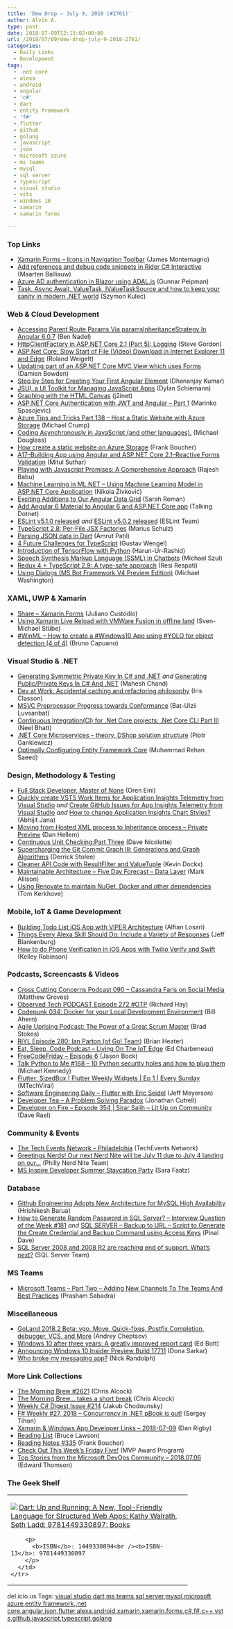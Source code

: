 ```yaml
---
title: 'Dew Drop – July 9, 2018 (#2761)'
author: Alvin A.
type: post
date: 2018-07-09T12:13:02+00:00
url: /2018/07/09/dew-drop-july-9-2018-2761/
categories:
  - Daily Links
  - Development
tags:
  - .net core
  - alexa
  - android
  - angular
  - 'c#'
  - dart
  - entity framework
  - 'f#'
  - flutter
  - github
  - golang
  - javascript
  - json
  - microsoft azure
  - ms teams
  - mysql
  - sql server
  - typescript
  - visual studio
  - vsts
  - windows 10
  - xamarin
  - xamarin forms

---
```

### <a name="top"></a>Top Links

  * <a href="https://montemagno.com/xamarin-forms-icons-in-navigation-toolbar/" target="_blank">Xamarin.Forms &#8211; Icons in Navigation Toolbar</a> (James Montemagno)
  * <a href="https://blog.jetbrains.com/dotnet/2018/07/06/add-references-debug-code-snippets-rider-c-interactive/" target="_blank">Add references and debug code snippets in Rider C# Interactive</a> (Maarten Balliauw)
  * <a href="https://gunnarpeipman.com/aspnet/blazor-azure-ad-adal/" target="_blank">Azure AD authentication in Blazor using ADAL.js</a> (Gunnar Peipman)
  * <a href="https://blog.scooletz.com/2018/05/14/task-async-await-valuetask-ivaluetasksource-and-how-to-keep-your-sanity-in-modern-net-world/" target="_blank">Task, Async Await, ValueTask, IValueTaskSource and how to keep your sanity in modern .NET world</a> (Szymon Kulec)



### <a name="web"></a>Web & Cloud Development

  * <a href="https://www.bennadel.com/blog/3469-accessing-parent-route-params-via-paramsinheritancestrategy-in-angular-6-0-7.htm" target="_blank">Accessing Parent Route Params Via paramsInheritanceStrategy In Angular 6.0.7</a> (Ben Nadel)
  * <a href="https://www.stevejgordon.co.uk/httpclientfactory-asp-net-core-logging" target="_blank">HttpClientFactory in ASP.NET Core 2.1 (Part 5): Logging</a> (Steve Gordon)
  * <a href="https://weblogs.asp.net:443/rweigelt/asp-net-core-slow-start-of-file-video-download-in-internet-explorer-11-and-edge?WT.mc_id=DX_MVP4025064" target="_blank">ASP.Net Core: Slow Start of File (Video) Download in Internet Explorer 11 and Edge</a> (Roland Weigelt)
  * <a href="https://damienbod.com/2018/07/08/updating-part-of-an-asp-net-core-mvc-view-which-uses-forms/" target="_blank">Updating part of an ASP.NET Core MVC View which uses Forms</a> (Damien Bowden)
  * <a href="https://debugmode.net/2018/07/06/step-by-step-for-creating-your-first-angular-element/" target="_blank">Step by Step for Creating Your First Angular Element</a> (Dhananjay Kumar)
  * <a href="http://www.infoq.com/news/2018/07/jsui-manage-js-apps?utm_campaign=infoq_content&utm_source=infoq&utm_medium=feed&utm_term=global" target="_blank">JSUI, a UI Toolkit for Managing JavaScript Apps</a> (Dylan Schiemann)
  * <a href="https://j2inet.blog/2018/07/09/graphing-with-the-html-canvas/" target="_blank">Graphing with the HTML Canvas</a> (j2inet)
  * <a href="https://code-maze.com/authentication-aspnetcore-jwt-1/" target="_blank">ASP.NET Core Authentication with JWT and Angular – Part 1</a> (Marinko Spasojevic)
  * <a href="https://www.michaelcrump.net/azure-tips-and-tricks138/" target="_blank">Azure Tips and Tricks Part 138 &#8211; Host a Static Website with Azure Storage</a> (Michael Crump)
  * <a href="https://codeburst.io/coding-asynchronously-in-javascript-and-other-languages-22eec579981c?source=rss----61061eb0c96b---4" target="_blank">Coding Asynchronously in JavaScript (and other languages).</a> (Michael Douglass)
  * <a href="http://www.frankysnotes.com/2018/07/how-create-static-website-on-azure.html" target="_blank">How create a static website on Azure Storage</a> (Frank Boucher)
  * <a href="http://mscodingblog.blogspot.com/2018/07/a17building-app-using-angular-and.html" target="_blank">A17–Building App using Angular and ASP.NET Core 2.1–Reactive Forms Validation</a> (Mitul Suthar)
  * <a href="https://codeburst.io/playing-with-javascript-promises-a-comprehensive-approach-25ab752c78c3?source=rss----61061eb0c96b---4" target="_blank">Playing with Javascript Promises: A Comprehensive Approach</a> (Rajesh Babu)
  * <a href="https://rubikscode.net/2018/07/09/machine-learning-in-ml-net-using-machine-learning-model-in-asp-net-mvc-application/" target="_blank">Machine Learning in ML.NET – Using Machine Learning Model in ASP.NET Core Application</a> (Nikola Živković)
  * <a href="https://www.infragistics.com/community/blogs/b/infragistics/posts/exciting-additions-to-our-angular-data-grid" target="_blank">Exciting Additions to Our Angular Data Grid</a> (Sarah Roman)
  * <a href="http://www.talkingdotnet.com/add-angular-6-material-angular-6-asp-net-core-app/" target="_blank">Add Angular 6 Material to Angular 6 and ASP.NET Core app</a> (Talking Dotnet)
  * <a href="https://eslint.org/blog/2018/07/eslint-v5.1.0-released" target="_blank">ESLint v5.1.0 released</a> _and_ <a href="https://eslint.org/blog/2018/07/eslint-v5.0.2-released" target="_blank">ESLint v5.0.2 released</a> (ESLint Team)
  * <a href="http://feedproxy.google.com/~r/mariusschulz/~3/SLTUT7W2hBs/typescript-2-8-per-file-jsx-factories" target="_blank">TypeScript 2.8: Per-File JSX Factories</a> (Marius Schulz)
  * <a href="https://codeburst.io/parsing-json-data-in-dart-ce6438c48a61?source=rss----61061eb0c96b---4" target="_blank">Parsing JSON data in Dart</a> (Amrut Patil)
  * <a href="https://hackernoon.com/4-future-challenges-for-typescript-e3ae90563d7e?source=rss----3a8144eabfe3---4" target="_blank">4 Future Challenges for TypeScript</a> (Gustav Wengel)
  * <a href="https://hackernoon.com/introduction-of-tensorflow-with-python-f4a9624f2ab2?source=rss----3a8144eabfe3---4" target="_blank">Introduction of TensorFlow with Python</a> (Harun-Ur-Rashid)
  * <a href="https://codepunk.io/speech-synthesis-markup-language-ssml-in-chatbots/" target="_blank">Speech Synthesis Markup Language (SSML) in Chatbots</a> (Michael Szul)
  * <a href="https://dev.to/resir014/redux-4--typescript-29-a-type-safe-approach-2lf4" target="_blank">Redux 4 + TypeScript 2.9: A type-safe approach</a> (Resi Respati)
  * <a href="http://aihelpwebsite.com/Blog/EntryId/1032/Using-Dialogs-MS-Bot-Framework-V4-Preview-Edition" target="_blank">Using Dialogs (MS Bot Framework V4 Preview Edition)</a> (Michael Washington)



### <a name="silverlight"></a>XAML, UWP & Xamarin

  * <a href="https://julianocustodio.com/2018/07/08/share-xamarin-forms/" target="_blank">Share – Xamarin.Forms</a> (Juliano Custódio)
  * <a href="http://smstuebe.de/2018/07/06/xamarin-live-reload-vmware/" target="_blank">Using Xamarin Live Reload with VMWare Fusion in offline land</a> (Sven-Michael Stübe)
  * <a href="http://feedproxy.google.com/~r/elbruno/~3/YVstCWCgCco/" target="_blank">#WinML – How to create a #Windows10 App using #YOLO for object detection (4 of 4)</a> (Bruno Capuano)



### <a name="dotnet"></a>Visual Studio & .NET

  * <a href="https://www.c-sharpcorner.com/article/generating-symmetric-private-key-in-c-sharp-and-net/" target="_blank">Generating Symmetric Private Key In C# and .NET</a> _and_ <a href="https://www.c-sharpcorner.com/article/generating-publicprivate-keys-in-c-sharp-and-net/" target="_blank">Generating Public/Private Keys In C# And .NET</a> (Mahesh Chand)
  * <a href="http://irisclasson.com/2018/07/06/dev-at-work-accidental-caching-and-refactoring-philosophy/" target="_blank">Dev at Work: Accidental caching and refactoring philosophy</a> (Iris Classon)
  * <a href="https://blogs.msdn.microsoft.com/vcblog/2018/07/06/msvc-preprocessor-progress-towards-conformance/" target="_blank">MSVC Preprocessor Progress towards Conformance</a> (Bat-Ulzii Luvsanbat)
  * <a href="https://neelbhatt.com/2018/07/07/continuous-integrationci-for-net-core-projects-net-core-cli-part-iii/" target="_blank">Continuous Integration(CI) for .Net Core projects: .Net Core CLI Part III</a> (Neel Bhatt)
  * <a href="http://piotrgankiewicz.com/2018/07/09/net-core-microservices-theory-dshop-solution-structure/" target="_blank">.NET Core Microservices – theory, DShop solution structure</a> (Piotr Gankiewicz)
  * <a href="https://rehansaeed.com/optimally-configuring-entity-framework-core/" target="_blank">Optimally Configuring Entity Framework Core</a> (Muhammad Rehan Saeed)



### <a name="design"></a>Design, Methodology & Testing

  * <a href="http://feedproxy.google.com/~r/AyendeRahien/~3/rhx0-3xQexE/full-stack-developer-master-of-none" target="_blank">Full Stack Developer, Master of None</a> (Oren Eini)
  * <a href="https://dailydotnettips.com/create-work-items-for-application-insights-from-visual-studio/" target="_blank">Quickly create VSTS Work Items for Application Insights Telemetry from Visual Studio</a> _and_ <a href="https://dailydotnettips.com/create-github-issues-for-app-insights-telemetry-from-visual-studio/" target="_blank">Create GitHub Issues for App Insights Telemetry from Visual Studio</a> _and_ <a href="https://dailydotnettips.com/change-application-insights-chart-styles/" target="_blank">How to change Application Insights Chart Styles?</a> (Abhijit Jana)
  * <a href="https://blogs.msdn.microsoft.com/devops/2018/07/06/moving-from-hosted-xml-to-inheritance/" target="_blank">Moving from Hosted XML process to Inheritance process – Private Preview</a> (Dan Hellem)
  * <a href="http://feedproxy.google.com/~r/LeadingAgile/~3/JH5nmgmpA1M/" target="_blank">Continuous Unit Checking:Part Three</a> (Dave Nicolette)
  * <a href="https://blogs.msdn.microsoft.com/devops/2018/07/09/supercharging-the-git-commit-graph-iii-generations/" target="_blank">Supercharging the Git Commit Graph III: Generations and Graph Algorithms</a> (Derrick Stolee)
  * <a href="https://www.kevindockx.com/cleaner-api-code-with-resultfilter-and-valuetuple/" target="_blank">Cleaner API Code with ResultFilter and ValueTuple</a> (Kevin Dockx)
  * <a href="http://feedproxy.google.com/~r/StylingAndroid/~3/0dxFjBu-a8M/" target="_blank">Maintainable Architecture – Five Day Forecast – Data Layer</a> (Mark Allison)
  * <a href="https://blog.tomkerkhove.be/2018/07/08/using-renovate-to-maintain-nuget-docker-dependencies/" target="_blank">Using Renovate to maintain NuGet, Docker and other dependencies</a> (Tom Kerkhove)



### <a name="mobile"></a>Mobile, IoT & Game Development

  * <a href="https://medium.com/@alfianlosari/building-todo-list-ios-app-with-viper-architecture-bc954ea371bb?source=rss-192bb381a5de------2" target="_blank">Building Todo List iOS App with VIPER Architecture</a> (Alfian Losari)
  * <a href="https://developer.amazon.com:443/blogs/alexa/post/d69af9a4-14c8-4214-b265-78130da8fd59/things-every-alexa-skill-should-do-include-a-variety-of-responses" target="_blank">Things Every Alexa Skill Should Do: Include a Variety of Responses</a> (Jeff Blankenburg)
  * <a href="https://twilioinc.wpengine.com/2018/07/how-to-do-phone-verification-in-ios-apps-with-twilio-verify-and-swift.html" target="_blank">How to do Phone Verification in iOS Apps with Twilio Verify and Swift</a> (Kelley Robinson)



### <a name="podcasts"></a>Podcasts, Screencasts & Videos

  * <a href="http://feedproxy.google.com/~r/CrossCuttingConcerns/~3/tz9HME3EHtw/Podcast-090-Cassandra-Faris-Social-Media" target="_blank">Cross Cutting Concerns Podcast 090 &#8211; Cassandra Faris on Social Media</a> (Matthew Groves)
  * <a href="https://www.windowsobserver.com/2018/07/08/observed-tech-podcast-episode-272-otp/" target="_blank">Observed Tech PODCAST Episode 272 #OTP</a> (Richard Hay)
  * <a href="https://codepunk.io/codepunk-034-docker-for-your-local-development-environment/" target="_blank">Codepunk 034: Docker for your Local Development Environment</a> (Bill Ahern)
  * <a href="https://coalition.agileuprising.com/t/podcast-the-power-of-a-great-scrum-master/1719" target="_blank">Agile Uprising Podcast: The Power of a Great Scrum Master</a> (Brad Stokes)
  * <a href="https://riyl.podbean.com/e/episode-280-ian-parton-of-go-team/" target="_blank">RiYL Episode 280: Ian Parton (of Go! Team)</a> (Brian Heater)
  * <a href="http://feedproxy.google.com/~r/esc-podcast/~3/Xd6UGeCnino/living-on-the-iot-edge" target="_blank">Eat, Sleep, Code Podcast &#8211; Living On The IoT Edge</a> (Ed Charbeneau)
  * <a href="http://www.youtube.com/watch?v=mLCIN1m7nCc" target="_blank">FreeCodeFriday &#8211; Episode 6</a> (Jason Bock)
  * <a href="https://talkpython.fm/episodes/show/168/10-python-security-holes-and-how-to-plug-them" target="_blank">Talk Python to Me #168 &#8211; 10 Python security holes and how to plug them</a> (Michael Kennedy)
  * <a href="http://www.youtube.com/watch?v=aVZ5rsA4Yx8" target="_blank">Flutter: SizedBox | Flutter Weekly Widgets | Ep 1 | Every Sunday</a> (MTechViral)
  * <a href="https://softwareengineeringdaily.com/2018/07/09/flutter-with-eric-seidel/" target="_blank">Software Engineering Daily &#8211; Flutter with Eric Seidel</a> (Jeff Meyerson)
  * <a href="http://developertea.simplecast.fm/fa2c6303" target="_blank">Developer Tea &#8211; A Problem Solving Paradox</a> (Jonathan Cutrell)
  * <a href="http://developeronfire.com/podcast/episode-354-sirar-salih-lit-up-on-community" target="_blank">Developer on Fire &#8211; Episode 354 | Sirar Salih &#8211; Lit Up on Community</a> (Dave Rael)



### <a name="events"></a>Community & Events

  * <a href="https://techeventsnetwork.com/cities/philadelphia" target="_blank">The Tech Events Network &#8211; Philadelphia</a> (TechEvents Network)
  * <a href="https://philadelphia.nerdnite.com/2018/07/06/1002/" target="_blank">Greetings Nerds! Our next Nerd Nite will be July 11 due to July 4 landing on our&#8230;</a> (Philly Nerd Nite Team)
  * <a href="https://www.telerik.com/blogs/ms-inspire-developer-summer-staycation-party" target="_blank">MS Inspire Developer Summer Staycation Party</a> (Sara Faatz)



### <a name="sql"></a>Database

  * <a href="http://www.infoq.com/news/2018/07/github-mysql-high-availability?utm_campaign=infoq_content&utm_source=infoq&utm_medium=feed&utm_term=global" target="_blank">Github Engineering Adopts New Architecture for MySQL High Availability</a> (Hrishikesh Barua)
  * <a href="https://blog.sqlauthority.com/2018/07/08/how-to-generate-random-password-in-sql-server-interview-question-of-the-week-181/" target="_blank">How to Generate Random Password in SQL Server? – Interview Question of the Week #181</a> _and_ <a href="https://blog.sqlauthority.com/2018/07/09/sql-server-backup-to-url-script-to-generate-the-create-credential-and-backup-command-using-access-keys/" target="_blank">SQL SERVER – Backup to URL – Script to Generate the Create Credential and Backup Command using Access Keys</a> (Pinal Dave)
  * <a href="https://cloudblogs.microsoft.com/sqlserver/2018/07/06/sql-server-2008-and-2008-r2-are-reaching-end-of-support-whats-next/" target="_blank">SQL Server 2008 and 2008 R2 are reaching end of support. What’s next?</a> (SQL Server Team)



### MS Teams<a name="sp"></a>

  * <a href="https://www.c-sharpcorner.com/article/microsoft-teams-part-two-adding-new-channels-to-the-teams-and-best-practices/" target="_blank">Microsoft Teams &#8211; Part Two &#8211; Adding New Channels To The Teams And Best Practices</a> (Prasham Sabadra)



### <a name="misc"></a>Miscellaneous

  * <a href="https://blog.jetbrains.com/go/2018/07/06/goland-2018-2-beta/" target="_blank">GoLand 2018.2 Beta: vgo, Move, Quick-fixes, Postfix Completion, debugger, VCS, and More</a> (Andrey Cheptsov)
  * <a href="http://feedproxy.google.com/~r/zdnet/Bott/~3/-mSfD1LQPng/" target="_blank">Windows 10 after three years: A greatly improved report card</a> (Ed Bott)
  * <a href="http://blogs.windows.com/windowsexperience/2018/07/06/announcing-windows-10-insider-preview-build-17711/?WT.mc_id=DX_MVP4025064" target="_blank">Announcing Windows 10 Insider Preview Build 17711</a> (Dona Sarkar)
  * <a href="http://feedproxy.google.com/~r/NicksNetTravels/~3/uv2ujr8X7Dw/post.aspx" target="_blank">Who broke my messaging app?</a> (Nick Randolph)



### <a name="links"></a>More Link Collections

  * <a href="http://feedproxy.google.com/~r/ReflectivePerspective/~3/TjCHaPUOYrI/" target="_blank">The Morning Brew #2621</a> (Chris Alcock)
  * <a href="http://feedproxy.google.com/~r/ReflectivePerspective/~3/6hRhegq1fBE/" target="_blank">The Morning Brew… takes a short break</a> (Chris Alcock)
  * <a href="http://feedproxy.google.com/~r/digest-csharp/~3/8k5VsnkhvME/214" target="_blank">Weekly C# Digest Issue #214</a> (Jakub Chodounsky)
  * <a href="https://sergeytihon.com/2018/07/07/f-weekly-27-2018-concurrency-in-net-pbook-is-out/" target="_blank">F# Weekly #27, 2018 – Concurrency in .NET pBook is out!</a> (Sergey Tihon)
  * <a href="https://links.danrigby.com/2018/07/app-developer-links-2018-07-09/" target="_blank">Xamarin & Windows App Developer Links &#8211; 2018-07-09</a> (Dan Rigby)
  * <a href="https://www.brucelawson.co.uk/2018/reading-list-202/" target="_blank">Reading List</a> (Bruce Lawson)
  * <a href="http://www.frankysnotes.com/2018/07/reading-notes-335.html" target="_blank">Reading Notes #335</a> (Frank Boucher)
  * <a href="https://blogs.msdn.microsoft.com/mvpawardprogram/2018/07/06/friday-five-july-6/" target="_blank">Check Out This Week’s Friday Five!</a> (MVP Award Program)
  * <a href="https://blogs.msdn.microsoft.com/devops/2018/07/06/top-stories-from-the-microsoft-devops-community-2018-07-06/" target="_blank">Top Stories from the Microsoft DevOps Community – 2018.07.06</a> (Edward Thomson)



### <a name="shelf"></a>The Geek Shelf

<div class="wlWriterEditableSmartContent" id="scid:7dc1bd33-94bd-46fd-a20b-0131235bcd47:ccc5d135-7da1-4237-94aa-b03e12c47986" style="margin: 0px; padding: 0px; float: none; display: inline;">
  <table cellspacing="0" cellpadding="2" width="400" border="0" unselectable="on">
    <tr>
      <td valign="top" width="400">
        <p>
          <a title="Dart: Up and Running: A New, Tool-Friendly Language for Structured Web Apps: Kathy Walrath, Seth Ladd: 9781449330897: Books" href="https://www.amazon.com/exec/obidos/ASIN/1449330894/amavin-20"><img data-recalc-dims="1" decoding="async" src="https://i0.wp.com/images-na.ssl-images-amazon.com/images/I/51oLVsMqYVL._AC_US218_.jpg?w=660&#038;ssl=1" border="0" align="left" style="float:left" />Dart: Up and Running: A New, Tool-Friendly Language for Structured Web Apps: Kathy Walrath, Seth Ladd: 9781449330897: Books</a>
        </p>
        
        <p>
          <b>ISBN</b>: 1449330894<br /><b>ISBN-13</b>: 9781449330897
        </p>
      </td>
    </tr>
  </table>
</div>



<div class="wlWriterEditableSmartContent" id="scid:77ECF5F8-D252-44F5-B4EB-D463C5396A79:7fb72f56-e120-4a57-b3d6-d976d749c77a" style="margin: 0px; padding: 0px; float: none; display: inline;">
  del.icio.us Tags: <a href="http://del.icio.us/popular/visual+studio" rel="tag">visual studio</a>,<a href="http://del.icio.us/popular/dart" rel="tag">dart</a>,<a href="http://del.icio.us/popular/ms+teams" rel="tag">ms teams</a>,<a href="http://del.icio.us/popular/sql+server" rel="tag">sql server</a>,<a href="http://del.icio.us/popular/mysql" rel="tag">mysql</a>,<a href="http://del.icio.us/popular/microsoft+azure" rel="tag">microsoft azure</a>,<a href="http://del.icio.us/popular/entity+framework" rel="tag">entity framework</a>,<a href="http://del.icio.us/popular/.net+core" rel="tag">.net core</a>,<a href="http://del.icio.us/popular/angular" rel="tag">angular</a>,<a href="http://del.icio.us/popular/json" rel="tag">json</a>,<a href="http://del.icio.us/popular/flutter" rel="tag">flutter</a>,<a href="http://del.icio.us/popular/alexa" rel="tag">alexa</a>,<a href="http://del.icio.us/popular/android" rel="tag">android</a>,<a href="http://del.icio.us/popular/xamarin" rel="tag">xamarin</a>,<a href="http://del.icio.us/popular/xamarin.forms" rel="tag">xamarin.forms</a>,<a href="http://del.icio.us/popular/c%23" rel="tag">c#</a>,<a href="http://del.icio.us/popular/f%23" rel="tag">f#</a>,<a href="http://del.icio.us/popular/c%2b%2b" rel="tag">c++</a>,<a href="http://del.icio.us/popular/vsts" rel="tag">vsts</a>,<a href="http://del.icio.us/popular/github" rel="tag">github</a>,<a href="http://del.icio.us/popular/javascript" rel="tag">javascript</a>,<a href="http://del.icio.us/popular/typescript" rel="tag">typescript</a>,<a href="http://del.icio.us/popular/golang" rel="tag">golang</a>
</div>